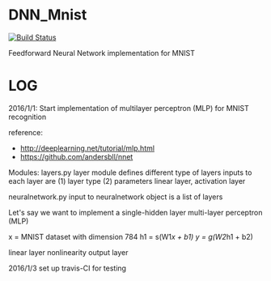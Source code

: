 # DNN_Mnist

[![Build Status](https://travis-ci.org/cameronphchen/DNN_Mnist.svg?branch=master)](https://travis-ci.org/cameronphchen/DNN_Mnist)


Feedforward Neural Network implementation for MNIST

# LOG

2016/1/1:
Start implementation of multilayer perceptron (MLP) for MNIST recognition

reference:
- http://deeplearning.net/tutorial/mlp.html
- https://github.com/andersbll/nnet

Modules:
layers.py
    layer module defines different type of layers
    inputs to each layer are (1) layer type (2) parameters
    linear layer, activation layer

neuralnetwork.py
    input to neuralnetwork object is a list of layers


Let's say we want to implement a single-hidden layer multi-layer perceptron (MLP)


x = MNIST dataset with dimension 784
h1 = s(W1*x  + b1)
y  = g(W2*h1 + b2)

linear layer
nonlinearity
output layer

2016/1/3 
set up travis-CI for testing

